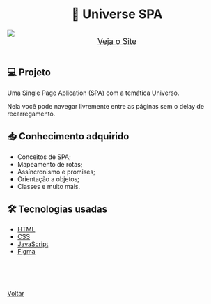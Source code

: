 <h1 align="center">🌌 Universe SPA</h1>

<img src="./demonstracao.gif">

<div align="center">
    <a style="font-size: 18px" href="https://universe-spa-xi.vercel.app/" target="_blank"> Veja o Site</a>
</div>

<br>

## 💻 Projeto

Uma Single Page Aplication (SPA) com a temática Universo.

Nela você pode navegar livremente entre as páginas sem o delay de recarregamento.

## 📥 Conhecimento adquirido

- Conceitos de SPA;
- Mapeamento de rotas;
- Assíncronismo e promises;
- Orientação a objetos;
- Classes e muito mais.

## 🛠 Tecnologias usadas

- [HTML](https://www.w3schools.com/html/)
- [CSS](https://www.w3schools.com/css/default.asp)
- [JavaScript](https://developer.mozilla.org/pt-BR/docs/Web/JavaScript)
- [Figma](https://www.figma.com/design/)

<br>
<br>


<br>

<a href="../README.md">Voltar</a>
